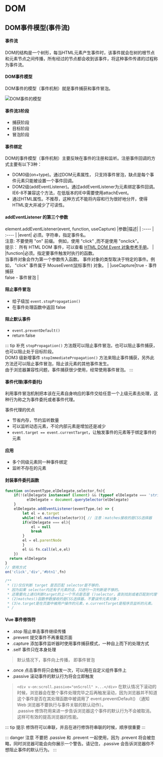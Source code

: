 # DOM

## DOM事件模型(事件流)

#### 事件流
DOM的结构是一个树形，每当HTML元素产生事件时，该事件就会在树的根节点和元素节点之间传播，所有经过的节点都会收到该事件，将这种事件传递的过程称为事件流。

#### DOM事件模型
DOM事件的模型（事件机制）就是事件捕获和事件冒泡。

![DOM事件的模型](/blog/images/javascript/DOM事件模型.png)

#### 事件流3阶段
- 捕获阶段
- 目标阶段
- 冒泡阶段

#### 事件绑定
DOM的事件模型（事件机制）主要反映在事件的注册和监听。注册事件回调的方式主要有以下3种：
- DOM0级(on+type)。通过DOM元素属性， 只支持事件冒泡，缺点是每个事件元素只能被设置一个事件回调。
- DOM2级(addEventListener)。通过addEventListener为元素绑定事件回调。IE6-8不兼容这个方法，在低版本的IE中需要使用attachEvent。
- 通过HTML属性。不推荐，这种方式不能将内容和行为很好地分开，使得HTML变大并减少了可读性。

#### addEventListener 的第三个参数
element.addEventListener(event, function, useCapture)
|参数|描述|
| :---- | :---- |
|event|  必须。字符串，指定事件名。<br> 注意: 不要使用 "on" 前缀。 例如，使用 "click" ,而不是使用 "onclick"。<br> 提示： 所有 HTML DOM 事件，可以查看 [HTML DOM Event 对象参考手册](https://www.runoob.com/jsref/dom-obj-event.html)。    |
|function|必须。指定要事件触发时执行的函数。<br>当事件对象会作为第一个参数传入函数。 事件对象的类型取决于特定的事件。例如， "click" 事件属于 MouseEvent(鼠标事件) 对象。      |
|useCapture|true - 事件捕获 <br> false - 事件冒泡      |

#### 阻止事件冒泡
- 给子级加 `event.stopPropagation()`
- 在事件处理函数中返回 false
  
#### 阻止默认事件
- `event.preventDefault()`
- return false  

::: tip 补充
`stopPropagation()` 方法既可以阻止事件冒泡，也可以阻止事件捕获，也可以阻止处于目标阶段。<br>
DOM3 级新增事件 `stopImmediatePropagation()` 方法来阻止事件捕获，另外此方法还可以阻止事件冒泡，阻止该元素的其他事件发生。<br>
由于浏览器兼容性问题，事件捕获很少使用，经常使用事件冒泡。
:::

#### 事件代理(事件委托)
利用事件冒泡机制把本该在元素自身响应的事件交给任意一个上级元素去处理，这种行为称之为事件委托或者事件代理。

事件代理的优点
- 节省内存，节约监听数量
- 可以监听动态元素，不论内部元素是增加还是减少
- `event.target == event.currentTarget`，让触发事件的元素等于绑定事件的元素

#### 应用
- 多个同级元素同一种事件绑定
- 监听不存在的元素

#### 封装事件委托函数
```javascript
function on(eventType,elDelegate,selector,fn){
    if(!(elDelegate instanceof Element) && (typeof elDelegate === 'string')){
          elDelegate = document.querySelector(elDelegate)
    }
    elDelegate.addEventListener(eventType,(e) => {
        let el = e.target
        while(!el.matches(selector)){ // 注意：matches接收的是CSS选择器
        if(elDelegate === el){
            el = null
            break
        }
        el = el.parentNode
        }
        el && fn.call(el,e,el)
    })
  return elDelegate
}
// 使用方式
on('click','div','#btn1',fn)

/**
 * (1)仅仅判断 target 是否匹配 selector是不够的，
 * 因为如果 selector内还有子元素的话，只进行一次判断是不够的。
 * 还需要向上递归判断target的上一个节点是否是 ()selector，直到找到或者匹配到代理节点后结束匹配；
 * (2)matches()函数参数接收的是CSS选择器，不要误传元素对象；
 * (3)e.target是在页面中被用户操作的元素，e.currentTarget是程序员监听的元素。
 * /
```
#### Vue 事件修饰符
- .stop 阻止单击事件继续传播
- .prevent 提交事件不再重载页面
- .capture 添加事件监听器时使用事件捕获模式，一种自上而下的处理方式
- .self 事件只在本身处理
>默认情况下，事件向上传播， 即事件冒泡
- .once 点击事件将只会触发一次，可以用在自定义组件事件上
- .passive 滚动事件的默认行为将会立即触发
> `<div v-on:scroll.passive="onScroll" >...</div>`
  在默认情况下滚动的时候，浏览器会在整个事件处理完毕之后再触发滚动，因为浏览器并不知道这个事件是否在其处理函数中被调用了 event.preventDefault() （通知 Web 浏览器不要执行与事件关联的默认动作）。<br>
  .passive 修饰符用来进一步告诉浏览器这个事件的默认行为不会被取消。 这样可有效的提高浏览器的性能。

::: tip 提示
修饰符可以串联，并且在进行修饰符串联的时候，顺序很重要
:::

::: danger 注意
不要把 .passive 和 .prevent 一起使用，因为 .prevent 将会被忽略，同时浏览器可能会向你展示一个警告。请记住，.passive 会告诉浏览器你不想阻止事件的默认行为。
:::